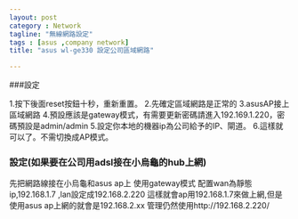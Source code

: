 ```yaml
---
layout: post
category : Network 
tagline: "無線網路設定"
tags : [asus ,company network]
title: "asus wl-ge330 設定公司區域網路"

---
```

###設定

1.按下後面reset按鈕十秒，重新重置。
2.先確定區域網路是正常的
3.asusAP接上區域網路
4.預設應該是gateway模式，有需要更新密碼請進入192.169.1.220，密碼預設是admin/admin
5.設定你本地的機器ip為公司給予的IP、閘道。
6.這樣就可以了。不需切換成AP模式。


### 設定(如果要在公司用adsl接在小烏龜的hub上網)
先把網路線接在小烏龜和asus ap上
使用gateway模式
配置wan為靜態ip,192.168.1.7 ,lan設定成192.168.2.220 這樣就會ap用192.168.1.7來做上網,但是使用asus ap上網的就會是192.168.2.xx
管理仍然使用http://192.168.2.220/
